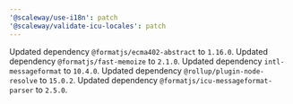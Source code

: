 ```yaml
---
'@scaleway/use-i18n': patch
'@scaleway/validate-icu-locales': patch
---
```


Updated dependency `@formatjs/ecma402-abstract` to `1.16.0`.
Updated dependency `@formatjs/fast-memoize` to `2.1.0`.
Updated dependency `intl-messageformat` to `10.4.0`.
Updated dependency `@rollup/plugin-node-resolve` to `15.0.2`.
Updated dependency `@formatjs/icu-messageformat-parser` to `2.5.0`.
